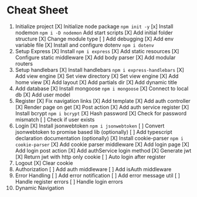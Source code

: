 # Cheat Sheet

1. Initialize project 
   [X] Initialize node package `npm init -y`
   [x] Install nodemon `npm i -D nodemon`
    Add start scripts
   [X] Add initial folder structure
   [X] Change module type
   [ ] Add debugging
   [X] Add env variable file
   [X] Install and configure dotenv `npm i dotenv`
2. Setup Express
   [X] Install `npm i express`
   [X] Add static resources
   [X] Configure static middleware
   [X] Add body parser
   [X] Add modular routers
3. Setup handlebars
   [X] Install handlebars `npm i express-handlebars`
   [X] Add view engine
   [X] Set view directory
   [X] Set view engine
   [X] Add home view
   [X] Add layout
   [X] Add partials dir
   [X] Add dynamic title
4. Add database
   [X] Install mongoose `npm i mongoose`
   [X] Connect to local db
   [X] Add user model
5. Register
   [X] Fix navigation links
   [X] Add template
   [X] Add auth controller
   [X] Render page on get
   [X] Post action
   [X] Add auth service register
   [X] Install bcrypt `npm i bcrypt`
   [X] Hash password
   [X] Check for password mismatch
   [ ] Check if user exists
6. Login
   [X] Install jsonwebtoken `npm i jsonwebtoken`
   [ ] Convert jsonwebtoken to promise based lib (optionally)
   [ ] Add typescript declaration documentation (optionally)
   [X] Install cookie-parser `npm i cookie-parser`
   [X] Add cookie parser middleware
   [X] Add login page
   [X] Add login post action
   [X] Add authService login method
   [X] Generate jwt
   [X] Return jwt with http only cookie
   [ ] Auto login after register
7. Logout
   [X] Clear cookie
8. Authorization
   [ ] Add auth middleware
   [ ] Add isAuth middleware
9. Error Handling
   [ ] Add error notification
   [ ] Add error message util
   [ ] Handle register errors
   [ ] Handle login errors
10. Dynamic Navigation